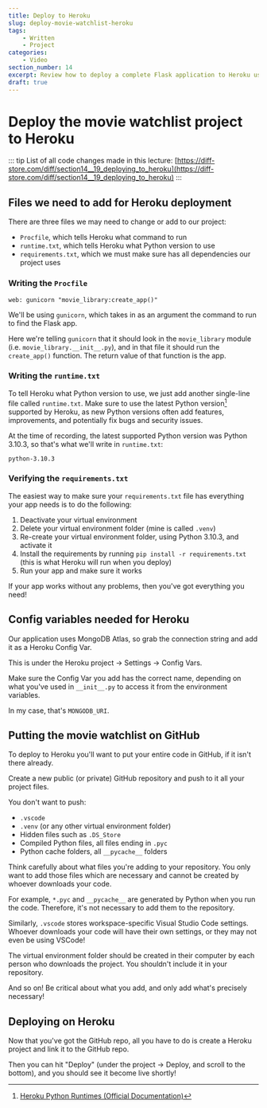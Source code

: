 ```yaml
---
title: Deploy to Heroku
slug: deploy-movie-watchlist-heroku
tags:
    - Written
    - Project
categories:
    - Video
section_number: 14
excerpt: Review how to deploy a complete Flask application to Heroku using GitHub and MongoDB Atlas.
draft: true
---
```




# Deploy the movie watchlist project to Heroku

::: tip
List of all code changes made in this lecture: [https://diff-store.com/diff/section14__19_deploying_to_heroku](https://diff-store.com/diff/section14__19_deploying_to_heroku)
:::

## Files we need to add for Heroku deployment

There are three files we may need to change or add to our project:

- `Procfile`, which tells Heroku what command to run
- `runtime.txt`, which tells Heroku what Python version to use
- `requirements.txt`, which we must make sure has all dependencies our project uses

### Writing the `Procfile`

```
web: gunicorn "movie_library:create_app()"
```

We'll be using `gunicorn`, which takes in as an argument the command to run to find the Flask app.

Here we're telling `gunicorn` that it should look in the `movie_library` module (i.e. `movie_library.__init__.py`), and in that file it should run the `create_app()` function. The return value of that function is the app.

### Writing the `runtime.txt`

To tell Heroku what Python version to use, we just add another single-line file called `runtime.txt`. Make sure to use the latest Python version[^supported_python_runtimes] supported by Heroku, as new Python versions often add features, improvements, and potentially fix bugs and security issues.

At the time of recording, the latest supported Python version was Python 3.10.3, so that's what we'll write in `runtime.txt`:

```
python-3.10.3
```

### Verifying the `requirements.txt`

The easiest way to make sure your `requirements.txt` file has everything your app needs is to do the following:

1. Deactivate your virtual environment
2. Delete your virtual environment folder (mine is called `.venv`)
3. Re-create your virtual environment folder, using Python 3.10.3, and activate it
4. Install the requirements by running `pip install -r requirements.txt` (this is what Heroku will run when you deploy)
5. Run your app and make sure it works

If your app works without any problems, then you've got everything you need!

## Config variables needed for Heroku

Our application uses MongoDB Atlas, so grab the connection string and add it as a Heroku Config Var.

This is under the Heroku project -> Settings -> Config Vars.

Make sure the Config Var you add has the correct name, depending on what you've used in `__init__.py` to access it from the environment variables.

In my case, that's `MONGODB_URI`.

## Putting the movie watchlist on GitHub

To deploy to Heroku you'll want to put your entire code in GitHub, if it isn't there already.

Create a new public (or private) GitHub repository and push to it all your project files.

You don't want to push:

- `.vscode`
- `.venv` (or any other virtual environment folder)
- Hidden files such as `.DS_Store`
- Compiled Python files, all files ending in `.pyc`
- Python cache folders, all `__pycache__` folders

Think carefully about what files you're adding to your repository. You only want to add those files which are necessary and cannot be created by whoever downloads your code.

For example, `*.pyc` and `__pycache__` are generated by Python when you run the code. Therefore, it's not necessary to add them to the repository.

Similarly, `.vscode` stores workspace-specific Visual Studio Code settings. Whoever downloads your code will have their own settings, or they may not even be using VSCode!

The virtual environment folder should be created in their computer by each person who downloads the project. You shouldn't include it in your repository.

And so on! Be critical about what you add, and only add what's precisely necessary!

## Deploying on Heroku

Now that you've got the GitHub repo, all you have to do is create a Heroku project and link it to the GitHub repo.

Then you can hit "Deploy" (under the project -> Deploy, and scroll to the bottom), and you should see it become live shortly!

[^supported_python_runtimes]: [Heroku Python Runtimes (Official Documentation)](https://devcenter.heroku.com/articles/python-support#supported-runtimes)